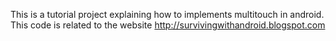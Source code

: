 This is a tutorial project explaining how to implements multitouch in android.
This code is related to the website http://survivingwithandroid.blogspot.com